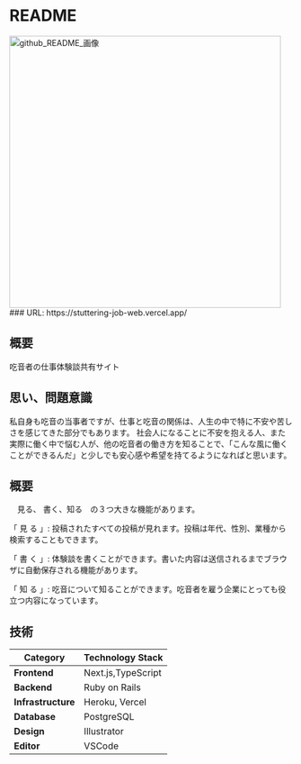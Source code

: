 # README

<img width="483" alt="github_README_画像" src="https://github.com/user-attachments/assets/966d9bc6-5115-4778-a3c4-f9bc5e7e8d3b" />
### URL: https://stuttering-job-web.vercel.app/

## 概要

吃音者の仕事体験談共有サイト

## 思い、問題意識

私自身も吃音の当事者ですが、仕事と吃音の関係は、人生の中で特に不安や苦しさを感じてきた部分でもあります。
社会人になることに不安を抱える人、また実際に働く中で悩む人が、他の吃音者の働き方を知ることで、「こんな風に働くことができるんだ」と少しでも安心感や希望を持てるようになればと思います。

## 概要

　見る、 書く、知る　の３つ大きな機能があります。

「 見 る 」: 投稿されたすべての投稿が見れます。投稿は年代、性別、業種から検索することもできます。

「 書 く 」: 体験談を書くことができます。書いた内容は送信されるまでブラウザに自動保存される機能があります。

「 知 る 」: 吃音について知ることができます。吃音者を雇う企業にとっても役立つ内容になっています。

## 技術
| Category            | Technology Stack   |
|---------------------|------------------- |
| **Frontend**       | Next.js,TypeScript  |
| **Backend**        | Ruby on Rails       |
| **Infrastructure** | Heroku, Vercel      |
| **Database**       | PostgreSQL          |
| **Design**         | Illustrator         |
| **Editor**         | VSCode              |
